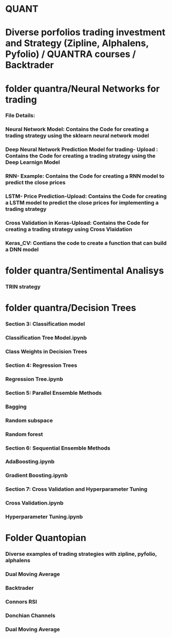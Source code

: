 # QUANT
# Diverse porfolios trading investment and Strategy (Zipline, Alphalens, Pyfolio) / QUANTRA courses / Backtrader


# folder quantra/Neural Networks for trading

###  File Details:

### Neural Network Model: Contains the Code for creating a trading strategy using the sklearn neural network model
### Deep Neural Network Prediction Model for trading- Upload : Contains the Code for creating a trading strategy using the Deep Learnign Model
### RNN- Example: Contains the Code for creating a RNN model to predict the close prices
### LSTM- Price Prediction-Upload: Contains the Code for creating a LSTM model to predict the close prices for implementing a trading strategy
### Cross Validation in Keras-Upload: Contains the Code for creating a trading strategy using Cross Vlaidation
### Keras_CV: Contians the code to create a function that can build a DNN model

# folder quantra/Sentimental Analisys
### TRIN strategy

# folder quantra/Decision Trees 

### Section 3: Classification model
### Classification Tree Model.ipynb
### Class Weights in Decision Trees

### Section 4: Regression Trees
### Regression Tree.ipynb

### Section 5: Parallel Ensemble Methods
### Bagging
### Random subspace
### Random forest

### Section 6: Sequential Ensemble Methods
### AdaBoosting.ipynb
### Gradient Boosting.ipynb

### Section 7: Cross Validation and Hyperparameter Tuning
### Cross Validation.ipynb
### Hyperparameter Tuning.ipynb

# Folder Quantopian
### Diverse examples of trading strategies with zipline, pyfolio, alphalens
### Dual Moving Average

### Backtrader
### Connors RSI
### Donchian Channels
### Dual Moving Average

